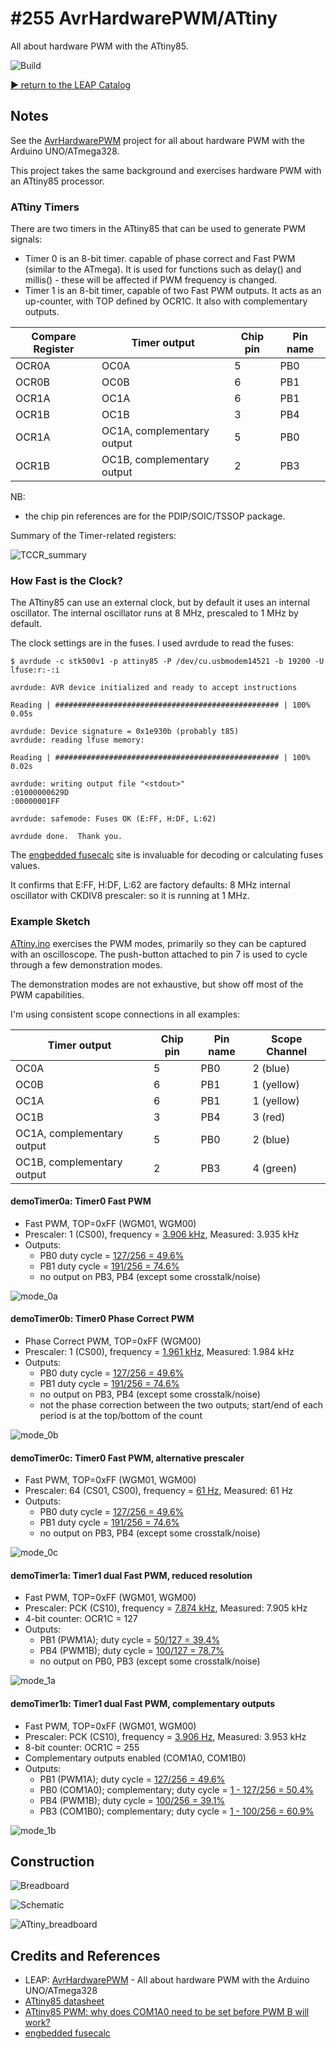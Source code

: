 # #255 AvrHardwarePWM/ATtiny

All about hardware PWM with the ATtiny85.

![Build](./assets/ATtiny_build.jpg?raw=true)


[:arrow_forward: return to the LEAP Catalog](http://leap.tardate.com)

## Notes

See the [AvrHardwarePWM](../) project for all about hardware PWM with the Arduino UNO/ATmega328.

This project takes the same background and exercises hardware PWM with an ATtiny85 processor.

### ATtiny Timers

There are two timers in the ATtiny85 that can be used to generate PWM signals:

* Timer 0 is an 8-bit timer. capable of phase correct and Fast PWM (similar to the ATmega). It is used for functions such as delay() and millis() - these will be affected if PWM frequency is changed.
* Timer 1 is an 8-bit timer, capable of two Fast PWM outputs. It acts as an up-counter, with TOP defined by OCR1C. It also with complementary outputs.


| Compare Register | Timer output               | Chip pin | Pin name  |
|------------------|----------------------------|----------|-----------|
| OCR0A            | OC0A                       | 5        | PB0       |
| OCR0B            | OC0B                       | 6        | PB1       |
| OCR1A            | OC1A                       | 6        | PB1       |
| OCR1B            | OC1B                       | 3        | PB4       |
| OCR1A            | OC1A, complementary output | 5        | PB0       |
| OCR1B            | OC1B, complementary output | 2        | PB3       |

NB:
* the chip pin references are for the PDIP/SOIC/TSSOP package.

Summary of the Timer-related registers:

![TCCR_summary](./assets/TCCR_summary.png?raw=true)


### How Fast is the Clock?

The ATtiny85 can use an external clock, but by default it uses an internal oscillator.
The internal oscillator runs at 8 MHz, prescaled to 1 MHz by default.

The clock settings are in the fuses. I used avrdude to read the fuses:

```
$ avrdude -c stk500v1 -p attiny85 -P /dev/cu.usbmodem14521 -b 19200 -U lfuse:r:-:i

avrdude: AVR device initialized and ready to accept instructions

Reading | ################################################## | 100% 0.05s

avrdude: Device signature = 0x1e930b (probably t85)
avrdude: reading lfuse memory:

Reading | ################################################## | 100% 0.02s

avrdude: writing output file "<stdout>"
:01000000629D
:00000001FF

avrdude: safemode: Fuses OK (E:FF, H:DF, L:62)

avrdude done.  Thank you.
```

The [engbedded fusecalc](http://www.engbedded.com/fusecalc) site is invaluable for decoding or calculating fuses values.

It confirms that E:FF, H:DF, L:62 are factory defaults: 8 MHz internal oscillator with CKDIV8 prescaler: so it is running at 1 MHz.


### Example Sketch

[ATtiny.ino](./ATtiny.ino) exercises the PWM modes, primarily so they can be captured
with an oscilloscope. The push-button attached to pin 7 is used to cycle through a few demonstration modes.

The demonstration modes are not exhaustive, but show off most of the PWM capabilities.

I'm using consistent scope connections in all examples:

| Timer output               | Chip pin | Pin name  | Scope Channel |
|----------------------------|----------|-----------|---------------|
| OC0A                       | 5        | PB0       | 2 (blue)      |
| OC0B                       | 6        | PB1       | 1 (yellow)    |
| OC1A                       | 6        | PB1       | 1 (yellow)    |
| OC1B                       | 3        | PB4       | 3 (red)       |
| OC1A, complementary output | 5        | PB0       | 2 (blue)      |
| OC1B, complementary output | 2        | PB3       | 4 (green)     |


#### demoTimer0a: Timer0 Fast PWM

* Fast PWM, TOP=0xFF (WGM01, WGM00)
* Prescaler: 1 (CS00), frequency = [3.906 kHz](http://www.wolframalpha.com/input/?i=1MHz%2F1%2F256), Measured: 3.935 kHz
* Outputs:
    * PB0 duty cycle = [127/256 = 49.6%](http://www.wolframalpha.com/input/?i=127%2F256)
    * PB1 duty cycle = [191/256 = 74.6%](http://www.wolframalpha.com/input/?i=191%2F256)
    * no output on PB3, PB4 (except some crosstalk/noise)

![mode_0a](./assets/mode_0a.gif?raw=true)


#### demoTimer0b: Timer0 Phase Correct PWM

* Phase Correct PWM, TOP=0xFF (WGM00)
* Prescaler: 1 (CS00), frequency = [1.961 kHz](http://www.wolframalpha.com/input/?i=1MHz%2F1%2F510), Measured: 1.984 kHz
* Outputs:
    * PB0 duty cycle = [127/256 = 49.6%](http://www.wolframalpha.com/input/?i=127%2F256)
    * PB1 duty cycle = [191/256 = 74.6%](http://www.wolframalpha.com/input/?i=191%2F256)
    * no output on PB3, PB4 (except some crosstalk/noise)
    * not the phase correction between the two outputs; start/end of each period is at the top/bottom of the count

![mode_0b](./assets/mode_0b.gif?raw=true)


#### demoTimer0c: Timer0 Fast PWM, alternative prescaler

* Fast PWM, TOP=0xFF (WGM01, WGM00)
* Prescaler: 64 (CS01, CS00), frequency = [61 Hz](http://www.wolframalpha.com/input/?i=1MHz%2F64%2F256), Measured:  61 Hz
* Outputs:
    * PB0 duty cycle = [127/256 = 49.6%](http://www.wolframalpha.com/input/?i=127%2F256)
    * PB1 duty cycle = [191/256 = 74.6%](http://www.wolframalpha.com/input/?i=191%2F256)
    * no output on PB3, PB4 (except some crosstalk/noise)

![mode_0c](./assets/mode_0c.gif?raw=true)


#### demoTimer1a: Timer1 dual Fast PWM, reduced resolution

* Fast PWM, TOP=0xFF (WGM01, WGM00)
* Prescaler: PCK (CS10), frequency = [7.874 kHz](http://www.wolframalpha.com/input/?i=1MHz%2F1%2F127), Measured: 7.905 kHz
* 4-bit counter: OCR1C = 127
* Outputs:
    * PB1 (PWM1A); duty cycle = [50/127 = 39.4%](http://www.wolframalpha.com/input/?i=50%2F127)
    * PB4 (PWM1B); duty cycle = [100/127 = 78.7%](http://www.wolframalpha.com/input/?i=100%2F127)
    * no output on PB0, PB3 (except some crosstalk/noise)

![mode_1a](./assets/mode_1a.gif?raw=true)


#### demoTimer1b: Timer1 dual Fast PWM, complementary outputs

* Fast PWM, TOP=0xFF (WGM01, WGM00)
* Prescaler: PCK (CS10), frequency = [3.906 Hz](http://www.wolframalpha.com/input/?i=1MHz%2F1%2F256), Measured: 3.953 kHz
* 8-bit counter: OCR1C = 255
* Complementary outputs enabled (COM1A0, COM1B0)
* Outputs:
    * PB1 (PWM1A); duty cycle = [127/256 = 49.6%](http://www.wolframalpha.com/input/?i=127%2F256)
    * PB0 (COM1A0); complementary; duty cycle = [1 - 127/256 = 50.4%](http://www.wolframalpha.com/input/?i=1+-+127%2F256)
    * PB4 (PWM1B); duty cycle = [100/256 = 39.1%](http://www.wolframalpha.com/input/?i=100%2F256)
    * PB3 (COM1B0); complementary; duty cycle = [1 - 100/256 = 60.9%](http://www.wolframalpha.com/input/?i=1+-+100%2F256)

![mode_1b](./assets/mode_1b.gif?raw=true)



## Construction

![Breadboard](./assets/ATtiny_bb.jpg?raw=true)

![Schematic](./assets/ATtiny_schematic.jpg?raw=true)

![ATtiny_breadboard](./assets/ATtiny_breadboard.jpg?raw=true)

## Credits and References
* LEAP: [AvrHardwarePWM](../) - All about hardware PWM with the Arduino UNO/ATmega328
* [ATtiny85 datasheet](http://www.atmel.com/devices/ATTINY85.aspx)
* [ATtiny85 PWM: why does COM1A0 need to be set before PWM B will work?](http://electronics.stackexchange.com/questions/97596/attiny85-pwm-why-does-com1a0-need-to-be-set-before-pwm-b-will-work)
* [engbedded fusecalc](http://www.engbedded.com/fusecalc)
